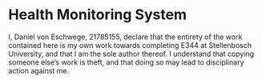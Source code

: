 # Health Monitoring System

I, Daniel von Eschwege, 21785155, declare that the entirety of the work contained here is my own work towards completing E344 at
Stellenbosch University, and that I am the sole author thereof. I understand that copying someone else’s
work is theft, and that doing so may lead to disciplinary action against me.
